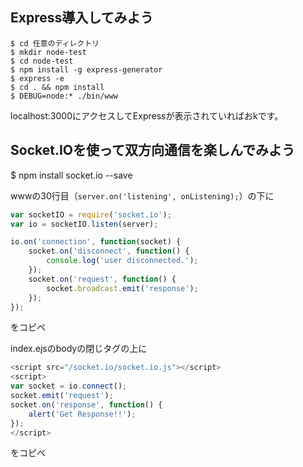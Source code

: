 
## Express導入してみよう

```
$ cd 任意のディレクトリ
$ mkdir node-test
$ cd node-test
$ npm install -g express-generator
$ express -e
$ cd . && npm install
$ DEBUG=node:* ./bin/www
```

localhost:3000にアクセスしてExpressが表示されていればおkです。

## Socket.IOを使って双方向通信を楽しんでみよう

$ npm install socket.io --save

wwwの30行目（`server.on('listening', onListening);`）の下に

```JavaScript
var socketIO = require('socket.io');
var io = socketIO.listen(server);

io.on('connection', function(socket) {
    socket.on('disconnect', function() {
        console.log('user disconnected.');
    });
    socket.on('request', function() {
        socket.broadcast.emit('response');
    });
});
```

をコピペ

index.ejsのbodyの閉じタグの上に

```JavaScript
<script src="/socket.io/socket.io.js"></script>
<script>
var socket = io.connect();
socket.emit('request');
socket.on('response', function() {
    alert('Get Response!!');
});
</script>
```

をコピペ
